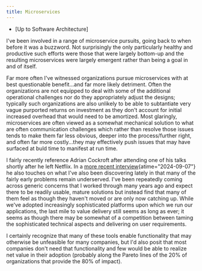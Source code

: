 ```yaml
---
title: Microservices
---
```


- [Up to Software Architecture]

I've been involved in a range of microservice pursuits,
going back to when before it was a buzzword.
Not surprisingly the only particularly healthy and productive
such efforts were those that were largely bottom-up and
the resulting microservices were largely emergent rather
than being a goal in and of itself.

Far more often I've witnessed organizations pursue microservices
with at best questionable benefit...and far more likely detriment.
Often the organizations are not equipped to deal with some of the
additional operational challenges nor do they appropriately adjust
the designs; typically such organizations are also unlikely to be
able to subtantiate very vague purported returns on investment as
they don't account for initial increased overhead that would need
to be amortized. Most glaringly, microservices are often viewed as
a somewhat mechanical solution to what are often communication
challenges which rather than resolve those issues tends to make them
far less obvious, deeper into the process/further right, and
often far more costly...they may effectively push issues
that may have surfaced at buld time to manifest at run time.

I fairly recently reference Adrian Cockroft after attending one
of his talks shortly after he left Netflix. In a
[more recent interview](https://www.infoq.com/presentations/microservices-netflix-industry "Microservices Retrospective – What We Learned (and Didn’t Learn) from Netflix - InfoQ"){atime="2024-09-07"}
he also touches on what I've also been discovering lately
in that many of the fairly early problems remain underserved.
I've been repeatedly coming across generic concerns that I worked
through many years ago and expect there to be readily usable, mature
solutions but instead find that many of them feel as though they
haven't moved or are only now catching up. While we've adopted
increasingly sophisticated platforms upon which we run our applications,
the last mile to value delivery still seems as long as ever;
it seems as though there may be somewhat of a competition between
taming the sophisticated technical aspects and delivering on
user requirements.

I certainly recognize that many of these tools enable functionality
that may otherwise be unfeasible for many companies, but I'd also
posit that most companies don't need that functionality and few would
be able to realize net value in their adoption (probably along
the Pareto lines of the 20% of organizations that provide the 80% of
impact).
